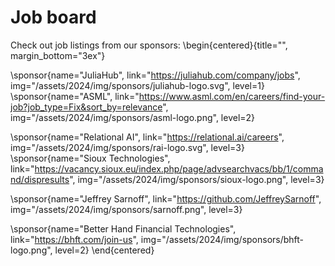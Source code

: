 # Job board

Check out job listings from our sponsors:
\begin{centered}{title="", margin_bottom="3ex"}

\sponsor{name="JuliaHub", link="https://juliahub.com/company/jobs", img="/assets/2024/img/sponsors/juliahub-logo.svg", level=1}
\sponsor{name="ASML", link="https://www.asml.com/en/careers/find-your-job?job_type=Fix&sort_by=relevance", img="/assets/2024/img/sponsors/asml-logo.png", level=2}

\sponsor{name="Relational AI", link="https://relational.ai/careers", img="/assets/2024/img/sponsors/rai-logo.svg", level=3}
\sponsor{name="Sioux Technologies", link="https://vacancy.sioux.eu/index.php/page/advsearchvacs/bb/1/command/dispresults", img="/assets/2024/img/sponsors/sioux-logo.png", level=3}

  \sponsor{name="Jeffrey Sarnoff", link="https://github.com/JeffreySarnoff", img="/assets/2024/img/sponsors/sarnoff.png", level=3}

  \sponsor{name="Better Hand Financial Technologies", link="https://bhft.com/join-us", img="/assets/2024/img/sponsors/bhft-logo.png", level=2}
\end{centered}